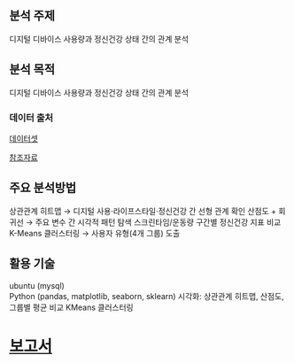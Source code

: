 
## 분석 주제
디지털 디바이스 사용량과 정신건강 상태 간의 관계 분석  

##  분석 목적
디지털 디바이스 사용량과 정신건강 상태 간의 관계 분석

### 데이터 출처

[데이터셋](https://www.kaggle.com/datasets/khushikyad001/impact-of-screen-time-on-mental-health/data)

[참조자료](https://nia.or.kr/site/nia_kor/ex/bbs/View.do?cbIdx=65914&bcIdx=27831&parentSeq=27831)


## 주요 분석방법

상관관계 히트맵 → 디지털 사용·라이프스타일·정신건강 간 선형 관계 확인
산점도 + 회귀선 → 주요 변수 간 시각적 패턴 탐색
스크린타임/운동량 구간별 정신건강 지표 비교
K-Means 클러스터링 → 사용자 유형(4개 그룹) 도출

## 활용 기술 
ubuntu (mysql)  
Python (pandas, matplotlib, seaborn, sklearn)
시각화: 상관관계 히트맵, 산점도, 그룹별 평균 비교
KMeans 클러스터링


# [보고서](https://github.com/vacker92/Jukang/blob/main/digital/digital.pdf)
